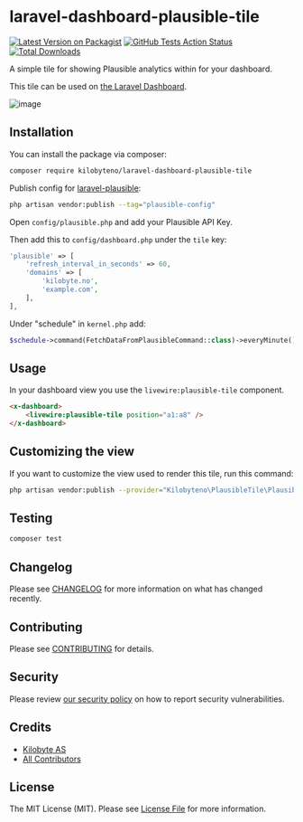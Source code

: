 # laravel-dashboard-plausible-tile

[![Latest Version on Packagist](https://img.shields.io/packagist/v/kilobyteno/laravel-dashboard-plausible-tile.svg?style=flat-square)](https://packagist.org/packages/kilobyteno/laravel-dashboard-plausible-tile)
[![GitHub Tests Action Status](https://img.shields.io/github/workflow/status/kilobyteno/laravel-dashboard-plausible-tile/run-tests?label=tests)](https://github.com/kilobyteno/laravel-dashboard-plausible-tile/actions?query=workflow%3Arun-tests+branch%3Amaster)
[![Total Downloads](https://img.shields.io/packagist/dt/kilobyteno/laravel-dashboard-plausible-tile.svg?style=flat-square)](https://packagist.org/packages/kilobyteno/laravel-dashboard-plausible-tile)

A simple tile for showing Plausible analytics within for your dashboard.

This tile can be used on [the Laravel Dashboard](https://docs.spatie.be/laravel-dashboard).

![image](https://user-images.githubusercontent.com/9788214/166307483-4595a55a-4c78-4e80-9519-ed8395499bc2.png)

## Installation

You can install the package via composer:

```bash
composer require kilobyteno/laravel-dashboard-plausible-tile
```

Publish config for [laravel-plausible](https://github.com/kilobyteno/laravel-plausible):

```bash
php artisan vendor:publish --tag="plausible-config"
```

Open `config/plausible.php` and add your Plausible API Key.

Then add this to `config/dashboard.php` under the `tile` key:
```php
'plausible' => [
    'refresh_interval_in_seconds' => 60,
    'domains' => [
        'kilobyte.no',
        'example.com',
    ],
],
```

Under "schedule" in `kernel.php` add:
```php
$schedule->command(FetchDataFromPlausibleCommand::class)->everyMinute();
```

## Usage

In your dashboard view you use the `livewire:plausible-tile` component.

```html
<x-dashboard>
    <livewire:plausible-tile position="a1:a8" />
</x-dashboard>
```

## Customizing the view

If you want to customize the view used to render this tile, run this command:

```bash
php artisan vendor:publish --provider="Kilobyteno\PlausibleTile\PlausibleTileServiceProvider" --tag="dashboard-plausible-tile-views"
```

## Testing

``` bash
composer test
```

## Changelog

Please see [CHANGELOG](CHANGELOG.md) for more information on what has changed recently.

## Contributing

Please see [CONTRIBUTING](CONTRIBUTING.md) for details.

## Security

Please review [our security policy](../../security/policy) on how to report security vulnerabilities.

## Credits

- [Kilobyte AS](https://github.com/kilobyteno)
- [All Contributors](../../contributors)

## License

The MIT License (MIT). Please see [License File](LICENSE.md) for more information.

